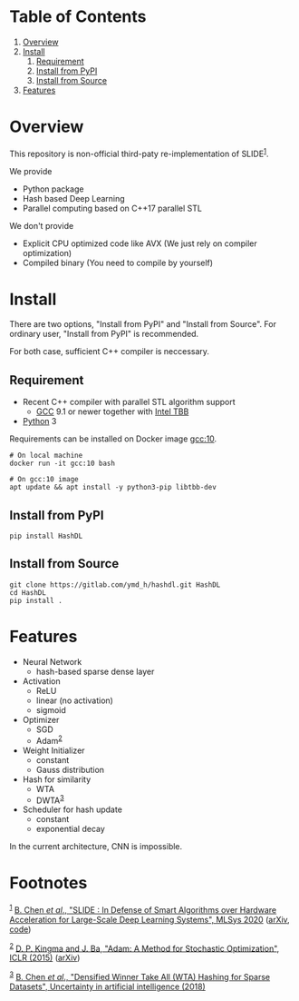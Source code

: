 
# Table of Contents

1.  [Overview](#orgd611e2b)
2.  [Install](#org4c16343)
    1.  [Requirement](#org555775c)
    2.  [Install from PyPI](#orgfa45f32)
    3.  [Install from Source](#org1d685c4)
3.  [Features](#org7fc5d1e)



<a id="orgd611e2b"></a>

# Overview

This repository is non-official third-paty re-implementation of SLIDE<sup><a id="fnr.1" class="footref" href="#fn.1">1</a></sup>.

We provide

-   Python package
-   Hash based Deep Learning
-   Parallel computing based on C++17 parallel STL

We don't provide

-   Explicit CPU optimized code like AVX (We just rely on compiler optimization)
-   Compiled binary (You need to compile by yourself)


<a id="org4c16343"></a>

# Install

There are two options, "Install from PyPI" and "Install from Source".
For ordinary user, "Install from PyPI" is recommended.

For both case, sufficient C++ compiler is neccessary.


<a id="org555775c"></a>

## Requirement

-   Recent C++ compiler with parallel STL algorithm support
    -   [GCC](https://gcc.gnu.org/) 9.1 or newer together with [Intel TBB](https://github.com/oneapi-src/oneTBB)
-   [Python](https://www.python.org/) 3

Requirements can be installed on Docker image [gcc:10](https://hub.docker.com/_/gcc).

    # On local machine
    docker run -it gcc:10 bash
    
    # On gcc:10 image
    apt update && apt install -y python3-pip libtbb-dev


<a id="orgfa45f32"></a>

## Install from PyPI

    pip install HashDL


<a id="org1d685c4"></a>

## Install from Source

    git clone https://gitlab.com/ymd_h/hashdl.git HashDL
    cd HashDL
    pip install .


<a id="org7fc5d1e"></a>

# Features

-   Neural Network
    -   hash-based sparse dense layer
-   Activation
    -   ReLU
    -   linear (no activation)
    -   sigmoid
-   Optimizer
    -   SGD
    -   Adam<sup><a id="fnr.2" class="footref" href="#fn.2">2</a></sup>
-   Weight Initializer
    -   constant
    -   Gauss distribution
-   Hash for similarity
    -   WTA
    -   DWTA<sup><a id="fnr.3" class="footref" href="#fn.3">3</a></sup>
-   Scheduler for hash update
    -   constant
    -   exponential decay

In the current architecture, CNN is impossible.


# Footnotes

<sup><a id="fn.1" href="#fnr.1">1</a></sup> [B. Chen *et al*., "SLIDE : In Defense of Smart Algorithms over Hardware Acceleration for Large-Scale Deep Learning Systems", MLSys 2020](https://mlsys.org/Conferences/2020/Schedule?showEvent=1410) ([arXiv](https://arxiv.org/abs/1903.03129), [code](https://github.com/keroro824/HashingDeepLearning))

<sup><a id="fn.2" href="#fnr.2">2</a></sup> [D. P. Kingma and J. Ba, "Adam: A Method for Stochastic Optimization", ICLR (2015)](https://iclr.cc/archive/www/doku.php%3Fid=iclr2015:main.html) ([arXiv](https://arxiv.org/abs/1412.6980))

<sup><a id="fn.3" href="#fnr.3">3</a></sup> [B. Chen *et al*., "Densified Winner Take All (WTA) Hashing for Sparse Datasets", Uncertainty in artificial intelligence (2018)](http://auai.org/uai2018/proceedings/papers/321.pdf)
